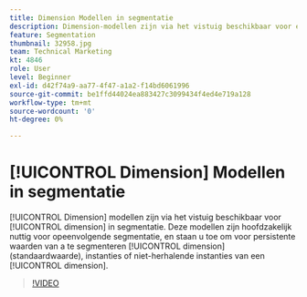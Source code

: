 ```yaml
---
title: Dimension Modellen in segmentatie
description: Dimension-modellen zijn via het vistuig beschikbaar voor elke segmentatiedimensie. Deze modellen zijn vooral nuttig voor opeenvolgende segmentatie, en staan u toe om voor voortgezette waarden van een afmeting (gebrek), instanties, of niet-herhalende instanties van een afmeting te segmenteren.
feature: Segmentation
thumbnail: 32958.jpg
team: Technical Marketing
kt: 4846
role: User
level: Beginner
exl-id: d42f74a9-aa77-4f47-a1a2-f14bd6061996
source-git-commit: be1ffd44024ea883427c3099434f4ed4e719a128
workflow-type: tm+mt
source-wordcount: '0'
ht-degree: 0%

---
```


# [!UICONTROL Dimension] Modellen in segmentatie

[!UICONTROL Dimension] modellen zijn via het vistuig beschikbaar voor [!UICONTROL dimension] in segmentatie. Deze modellen zijn hoofdzakelijk nuttig voor opeenvolgende segmentatie, en staan u toe om voor persistente waarden van a te segmenteren [!UICONTROL dimension] (standaardwaarde), instanties of niet-herhalende instanties van een [!UICONTROL dimension].

>[!VIDEO](https://video.tv.adobe.com/v/32958/?quality=12)
